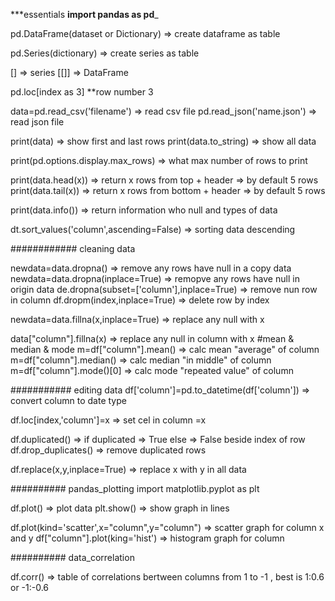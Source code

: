 ***essentials
__import pandas as pd___

pd.DataFrame(dataset or Dictionary) => create dataframe as table

pd.Series(dictionary) => create series as table

[] => series
[[]] => DataFrame 

pd.loc[index as 3] **row number 3

data=pd.read_csv('filename') => read csv file
pd.read_json('name.json') =>  read json file

print(data) => show first and last rows
print(data.to_string) => show all data

print(pd.options.display.max_rows) => what max number of rows to print

print(data.head(x)) =>  return x rows from top + header  =>   by default 5 rows
print(data.tail(x)) =>  return x rows from bottom + header  =>  by default 5 rows

print(data.info())  =>  return information who null and types of data

dt.sort_values('column',ascending=False)  =>  sorting data descending

############ cleaning data

newdata=data.dropna()  =>  remove any rows have null in a copy data
newdata=data.dropna(inplace=True)  =>  remopve any rows have null in origin data
de.dropna(subset=['column'],inplace=True)   =>  remove nun row in column
df.dropm(index,inplace=True)   =>  delete row by index

newdata=data.fillna(x,inplace=True)  =>  replace any null with x

data["column"].fillna(x)  =>  replace any null in column with x
#mean & median & mode
m=df["column"].mean()  =>  calc mean "average" of column 
m=df["column"].median()  =>  calc median "in middle" of column 
m=df["column"].mode()[0]  =>  calc mode "repeated value" of column 

########### editing data
df['column']=pd.to_datetime(df['column'])   =>  convert column to date type

df.loc[index,'column']=x   =>  set cel in column =x

df.duplicated()   =>  if duplicated => True else => False beside index of row
df.drop_duplicates()   =>  remove duplicated rows

df.replace(x,y,inplace=True)   =>  replace x with y in all data

########## pandas_plotting
import matplotlib.pyplot as plt

df.plot()   =>  plot data
plt.show()   =>   show graph in lines

df.plot(kind='scatter',x="column",y="column")   =>   scatter graph for column x and y
df["column"].plot(king='hist')   =>  histogram graph for column 

########## data_correlation

df.corr()   =>  table of correlations bertween columns  from 1 to -1 , best is 1:0.6 or -1:-0.6
